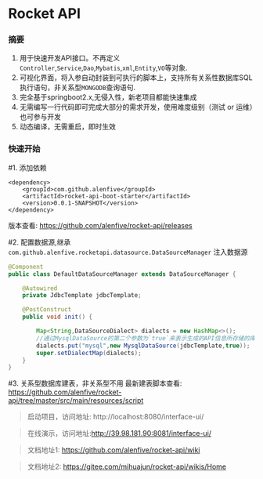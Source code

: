 # Rocket API

### 摘要
1. 用于快速开发API接口。不再定义`Controller`,`Service`,`Dao`,`Mybatis`,`xml`,`Entity`,`VO`等对象.
2. 可视化界面，将入参自动封装到可执行的脚本上，支持所有关系性数据库SQL执行语句，非关系型`MONGODB`查询语句.
3. 完全基于springboot2.x,无侵入性，新老项目都能快速集成
4. 无需编写一行代码即可完成大部分的需求开发，使用难度级别（测试 or 运维）也可参与开发
5. 动态编译，无需重启，即时生效

### 快速开始
#1. 添加依赖

```$xml
<dependency>
    <groupId>com.github.alenfive</groupId>
    <artifactId>rocket-api-boot-starter</artifactId>
    <version>0.0.1-SNAPSHOT</version>
</dependency>
```

版本查看: https://github.com/alenfive/rocket-api/releases  

#2. 配置数据源,继承`com.github.alenfive.rocketapi.datasource.DataSourceManager` 注入数据源

```java
@Component
public class DefaultDataSourceManager extends DataSourceManager {

    @Autowired
    private JdbcTemplate jdbcTemplate;

    @PostConstruct
    public void init() {

        Map<String,DataSourceDialect> dialects = new HashMap<>();
        //通过MysqlDataSource的第二个参数为`true`来表示生成的API信息所存储的库，有且仅有一个为true
        dialects.put("mysql",new MysqlDataSource(jdbcTemplate,true));
        super.setDialectMap(dialects);
    }
}
```

#3. 关系型数据库建表，非关系型不用
最新建表脚本查看: https://github.com/alenfive/rocket-api/tree/master/src/main/resources/script

>启动项目，访问地址: http://localhost:8080/interface-ui/

>在线演示，访问地址:http://39.98.181.90:8081/interface-ui/

>文档地址1: https://github.com/alenfive/rocket-api/wiki 

>文档地址2: https://gitee.com/mihuajun/rocket-api/wikis/Home
  
